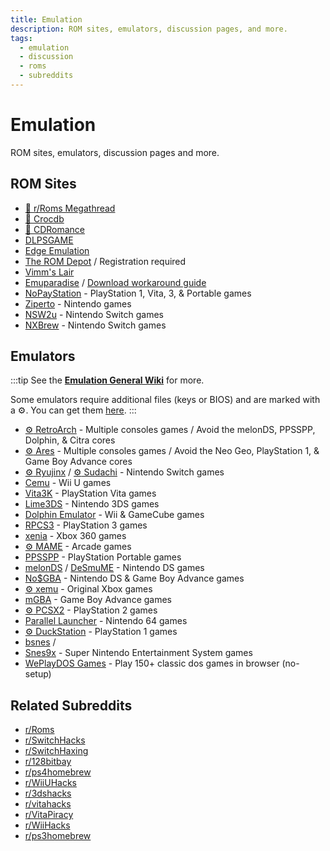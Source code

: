```yaml
---
title: Emulation
description: ROM sites, emulators, discussion pages, and more.
tags:
  - emulation
  - discussion
  - roms
  - subreddits
---
```


# Emulation

ROM sites, emulators, discussion pages and more.

## ROM Sites

- [🌟 r/Roms Megathread](https://r-roms.github.io)
- [🌟 Crocdb](https://crocdb.net)
- [🌟 CDRomance](https://cdromance.com)
- [DLPSGAME](https://dlpsgame.com)
- [Edge Emulation](https://edgeemu.net)
- [The ROM Depot](https://theromdepot.com) / Registration required
- [Vimm's Lair](https://vimm.net/?p=vault)
- [Emuparadise](https://www.emuparadise.me/roms-isos-games.php) /
  [Download workaround guide](https://lemmy.world/post/3061617)
- [NoPayStation](https://nopaystation.com) - PlayStation 1, Vita, 3, &
  Portable games
- [Ziperto](https://www.ziperto.com) - Nintendo games
- [NSW2u](https://nsw2u.com) - Nintendo Switch games
- [NXBrew](https://nxbrew.com) - Nintendo Switch games

## Emulators

:::tip
See the
**[Emulation General Wiki](https://emulation.gametechwiki.com/index.php/Main_Page#Emulators)**
for more.

Some emulators require additional files (keys or BIOS) and are marked
with a :gear:. You can get them
[here](https://r-roms.github.io/megathread/misc/#bios-files).
:::

- [:gear: RetroArch](https://retroarch.com) - Multiple consoles games / Avoid the melonDS, PPSSPP, Dolphin, & Citra cores
- [:gear: Ares](https://ares-emu.net) - Multiple consoles games / Avoid the Neo
  Geo, PlayStation 1, & Game Boy Advance cores
- [:gear: Ryujinx](https://ryujinx.org) /
  [:gear: Sudachi](https://sudachi.emuplace.app/) - Nintendo Switch games
- [Cemu](https://cemu.info) - Wii U games
- [Vita3K](https://vita3k.org) - PlayStation Vita games
- [Lime3DS](https://github.com/Lime3DS/Lime3DS) - Nintendo 3DS games
- [Dolphin Emulator](https://dolphin-emu.org) - Wii & GameCube games
- [RPCS3](https://rpcs3.net) - PlayStation 3 games
- [xenia](https://xenia.jp) - Xbox 360 games
- [:gear: MAME](https://www.mamedev.org) - Arcade games
- [PPSSPP](https://www.ppsspp.org) - PlayStation Portable games
- [melonDS](https://melonds.kuribo64.net) / [DeSmuME](https://desmume.org) -
  Nintendo DS games
- [No$GBA](https://www.nogba.com) - Nintendo DS & Game Boy Advance games
- [:gear: xemu](https://xemu.app) - Original Xbox games
- [mGBA](https://mgba.io) - Game Boy Advance games
- [:gear: PCSX2](https://pcsx2.net) - PlayStation 2 games
- [Parallel Launcher](https://parallel-launcher.ca) - Nintendo 64 games
- [:gear: DuckStation](https://www.duckstation.org) - PlayStation 1 games
- [bsnes](https://github.com/bsnes-emu/bsnes) /
- [Snes9x](https://www.snes9x.com) - Super Nintendo Entertainment System games
- [WePlayDOS Games](https://weplaydos.games/) - Play 150+ classic dos games in browser (no-setup)

## Related Subreddits

- [r/Roms](https://www.reddit.com/r/roms)
- [r/SwitchHacks](https://www.reddit.com/r/SwitchHacks)
- [r/SwitchHaxing](https://www.reddit.com/r/SwitchHaxing)
- [r/128bitbay](https://www.reddit.com/r/128bitbay)
- [r/ps4homebrew](https://www.reddit.com/r/ps4homebrew)
- [r/WiiUHacks](https://www.reddit.com/r/WiiUHacks)
- [r/3dshacks](https://www.reddit.com/r/3dshacks)
- [r/vitahacks](https://www.reddit.com/r/vitahacks)
- [r/VitaPiracy](https://www.reddit.com/r/VitaPiracy)
- [r/WiiHacks](https://www.reddit.com/r/WiiHacks)
- [r/ps3homebrew](https://www.reddit.com/r/ps3homebrew)
